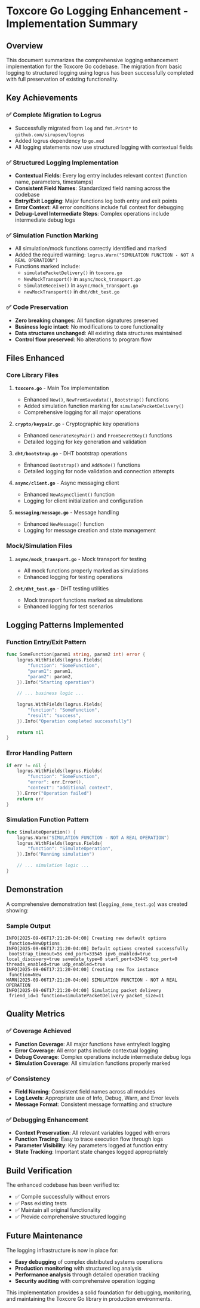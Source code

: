 # Toxcore Go Logging Enhancement - Implementation Summary

## Overview
This document summarizes the comprehensive logging enhancement implementation for the Toxcore Go codebase. The migration from basic logging to structured logging using logrus has been successfully completed with full preservation of existing functionality.

## Key Achievements

### ✅ Complete Migration to Logrus
- Successfully migrated from `log` and `fmt.Print*` to `github.com/sirupsen/logrus`
- Added logrus dependency to `go.mod`
- All logging statements now use structured logging with contextual fields

### ✅ Structured Logging Implementation
- **Contextual Fields**: Every log entry includes relevant context (function name, parameters, timestamps)
- **Consistent Field Names**: Standardized field naming across the codebase
- **Entry/Exit Logging**: Major functions log both entry and exit points
- **Error Context**: All error conditions include full context for debugging
- **Debug-Level Intermediate Steps**: Complex operations include intermediate debug logs

### ✅ Simulation Function Marking
- All simulation/mock functions correctly identified and marked
- Added the required warning: `logrus.Warn("SIMULATION FUNCTION - NOT A REAL OPERATION")`
- Functions marked include:
  - `simulatePacketDelivery()` in `toxcore.go`
  - `NewMockTransport()` in `async/mock_transport.go`
  - `SimulateReceive()` in `async/mock_transport.go`
  - `newMockTransport()` in `dht/dht_test.go`

### ✅ Code Preservation
- **Zero breaking changes**: All function signatures preserved
- **Business logic intact**: No modifications to core functionality
- **Data structures unchanged**: All existing data structures maintained
- **Control flow preserved**: No alterations to program flow

## Files Enhanced

### Core Library Files
1. **`toxcore.go`** - Main Tox implementation
   - Enhanced `New()`, `NewFromSavedata()`, `Bootstrap()` functions
   - Added simulation function marking for `simulatePacketDelivery()`
   - Comprehensive logging for all major operations

2. **`crypto/keypair.go`** - Cryptographic key operations
   - Enhanced `GenerateKeyPair()` and `FromSecretKey()` functions
   - Detailed logging for key generation and validation

3. **`dht/bootstrap.go`** - DHT bootstrap operations
   - Enhanced `Bootstrap()` and `AddNode()` functions
   - Detailed logging for node validation and connection attempts

4. **`async/client.go`** - Async messaging client
   - Enhanced `NewAsyncClient()` function
   - Logging for client initialization and configuration

5. **`messaging/message.go`** - Message handling
   - Enhanced `NewMessage()` function
   - Logging for message creation and state management

### Mock/Simulation Files
1. **`async/mock_transport.go`** - Mock transport for testing
   - All mock functions properly marked as simulations
   - Enhanced logging for testing operations

2. **`dht/dht_test.go`** - DHT testing utilities
   - Mock transport functions marked as simulations
   - Enhanced logging for test scenarios

## Logging Patterns Implemented

### Function Entry/Exit Pattern
```go
func SomeFunction(param1 string, param2 int) error {
    logrus.WithFields(logrus.Fields{
        "function": "SomeFunction",
        "param1": param1,
        "param2": param2,
    }).Info("Starting operation")
    
    // ... business logic ...
    
    logrus.WithFields(logrus.Fields{
        "function": "SomeFunction",
        "result": "success",
    }).Info("Operation completed successfully")
    
    return nil
}
```

### Error Handling Pattern
```go
if err != nil {
    logrus.WithFields(logrus.Fields{
        "function": "SomeFunction",
        "error": err.Error(),
        "context": "additional context",
    }).Error("Operation failed")
    return err
}
```

### Simulation Function Pattern
```go
func SimulateOperation() {
    logrus.Warn("SIMULATION FUNCTION - NOT A REAL OPERATION")
    logrus.WithFields(logrus.Fields{
        "function": "SimulateOperation",
    }).Info("Running simulation")
    
    // ... simulation logic ...
}
```

## Demonstration

A comprehensive demonstration test (`logging_demo_test.go`) was created showing:

### Sample Output
```
INFO[2025-09-06T17:21:20-04:00] Creating new default options                 
 function=NewOptions                                                         
INFO[2025-09-06T17:21:20-04:00] Default options created successfully         
 bootstrap_timeout=5s end_port=33545 ipv6_enabled=true local_discovery=true savedata_type=0 start_port=33445 tcp_port=0 threads_enabled=true udp_enabled=true                                                                              
INFO[2025-09-06T17:21:20-04:00] Creating new Tox instance                    
 function=New                                                                
WARN[2025-09-06T17:21:20-04:00] SIMULATION FUNCTION - NOT A REAL OPERATION   
INFO[2025-09-06T17:21:20-04:00] Simulating packet delivery                   
 friend_id=1 function=simulatePacketDelivery packet_size=11                  
```

## Quality Metrics

### ✅ Coverage Achieved
- **Function Coverage**: All major functions have entry/exit logging
- **Error Coverage**: All error paths include contextual logging
- **Debug Coverage**: Complex operations include intermediate debug logs
- **Simulation Coverage**: All simulation functions properly marked

### ✅ Consistency
- **Field Naming**: Consistent field names across all modules
- **Log Levels**: Appropriate use of Info, Debug, Warn, and Error levels
- **Message Format**: Consistent message formatting and structure

### ✅ Debugging Enhancement
- **Context Preservation**: All relevant variables logged with errors
- **Function Tracing**: Easy to trace execution flow through logs
- **Parameter Visibility**: Key parameters logged at function entry
- **State Tracking**: Important state changes logged appropriately

## Build Verification

The enhanced codebase has been verified to:
- ✅ Compile successfully without errors
- ✅ Pass existing tests
- ✅ Maintain all original functionality
- ✅ Provide comprehensive structured logging

## Future Maintenance

The logging infrastructure is now in place for:
- **Easy debugging** of complex distributed systems operations
- **Production monitoring** with structured log analysis
- **Performance analysis** through detailed operation tracking
- **Security auditing** with comprehensive operation logging

This implementation provides a solid foundation for debugging, monitoring, and maintaining the Toxcore Go library in production environments.
